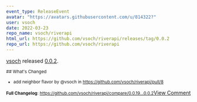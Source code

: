 ```yaml
---
event_type: ReleaseEvent
avatar: "https://avatars.githubusercontent.com/u/814322?"
user: vsoch
date: 2022-03-23
repo_name: vsoch/riverapi
html_url: https://github.com/vsoch/riverapi/releases/tag/0.0.2
repo_url: https://github.com/vsoch/riverapi
---
```


<a href='https://github.com/vsoch' target='_blank'>vsoch</a> released <a href='https://github.com/vsoch/riverapi/releases/tag/0.0.2' target='_blank'>0.0.2</a>.

<small>## What's Changed
* add neighbor flavor by @vsoch in https://github.com/vsoch/riverapi/pull/8

**Full Changelog**: https://github.com/vsoch/riverapi/compare/0.0.19...0.0.2</small><a href='https://github.com/vsoch/riverapi/releases/tag/0.0.2' target='_blank'>View Comment</a>